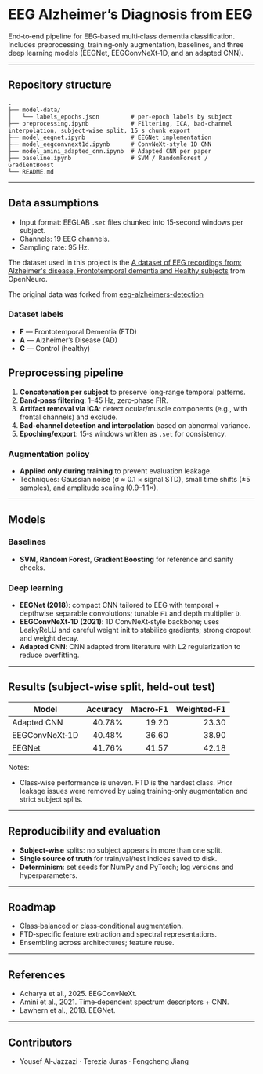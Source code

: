 # EEG Alzheimer’s Diagnosis from EEG

End‑to‑end pipeline for EEG‑based multi‑class dementia classification. Includes preprocessing, training‑only augmentation, baselines, and three deep learning models (EEGNet, EEGConvNeXt‑1D, and an adapted CNN).

---

## Repository structure

```
.
├── model-data/
│   └── labels_epochs.json         # per-epoch labels by subject
├── preprocessing.ipynb            # Filtering, ICA, bad-channel interpolation, subject-wise split, 15 s chunk export
├── model_eegnet.ipynb             # EEGNet implementation
├── model_eegconvnext1d.ipynb      # ConvNeXt-style 1D CNN
├── model_amini_adapted_cnn.ipynb  # Adapted CNN per paper
├── baseline.ipynb                 # SVM / RandomForest / GradientBoost
└── README.md

```


---

## Data assumptions

* Input format: EEGLAB `.set` files chunked into 15‑second windows per subject.
* Channels: 19 EEG channels.
* Sampling rate: 95 Hz.


The dataset used in this project is the [A dataset of EEG recordings from: Alzheimer's disease, Frontotemporal dementia and Healthy subjects](https://openneuro.org/datasets/ds004504/versions/1.0.7) from OpenNeuro.

The original data was forked from [eeg-alzheimers-detection](https://github.com/Leofierus/eeg-alzheimers-detection)


### Dataset labels

- **F** — Frontotemporal Dementia (FTD)
- **A** — Alzheimer’s Disease (AD)
- **C** — Control (healthy)

## Preprocessing pipeline

1. **Concatenation per subject** to preserve long‑range temporal patterns.
2. **Band‑pass filtering**: 1–45 Hz, zero‑phase FIR.
3. **Artifact removal via ICA**: detect ocular/muscle components (e.g., with frontal channels) and exclude.
4. **Bad‑channel detection and interpolation** based on abnormal variance.
5. **Epoching/export**: 15‑s windows written as `.set` for consistency.

### Augmentation policy

* **Applied only during training** to prevent evaluation leakage.
* Techniques: Gaussian noise (σ ≈ 0.1 × signal STD), small time shifts (±5 samples), and amplitude scaling (0.9–1.1×).

---

## Models

### Baselines

* **SVM**, **Random Forest**, **Gradient Boosting** for reference and sanity checks.

### Deep learning

* **EEGNet (2018)**: compact CNN tailored to EEG with temporal + depthwise separable convolutions; tunable `F1` and depth multiplier `D`.
* **EEGConvNeXt‑1D (2021)**: 1D ConvNeXt‑style backbone; uses LeakyReLU and careful weight init to stabilize gradients; strong dropout and weight decay.
* **Adapted CNN**: CNN adapted from literature with L2 regularization to reduce overfitting.

---

## Results (subject‑wise split, held‑out test)

| Model          | Accuracy | Macro‑F1 | Weighted‑F1 |
| -------------- | -------: | -------: | ----------: |
| Adapted CNN    |   40.78% |    19.20 |       23.30 |
| EEGConvNeXt‑1D |   40.48% |    36.60 |       38.90 |
| EEGNet         |   41.76% |    41.57 |       42.18 |

Notes:

* Class‑wise performance is uneven. FTD is the hardest class. Prior leakage issues were removed by using training‑only augmentation and strict subject splits.

---

## Reproducibility and evaluation

* **Subject‑wise** splits: no subject appears in more than one split.
* **Single source of truth** for train/val/test indices saved to disk.
* **Determinism**: set seeds for NumPy and PyTorch; log versions and hyperparameters.

---

## Roadmap

* Class‑balanced or class‑conditional augmentation.
* FTD‑specific feature extraction and spectral representations.
* Ensembling across architectures; feature reuse.

---

## References

* Acharya et al., 2025. EEGConvNeXt.
* Amini et al., 2021. Time‑dependent spectrum descriptors + CNN.
* Lawhern et al., 2018. EEGNet.

---

## Contributors

* Yousef Al‑Jazzazi · Terezia Juras · Fengcheng Jiang
